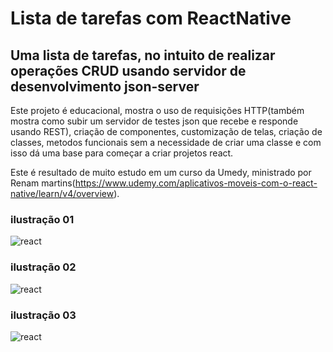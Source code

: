 # Lista de tarefas com ReactNative
## Uma lista de tarefas, no intuito de realizar operações CRUD usando servidor de desenvolvimento json-server

Este projeto é educacional, mostra o uso de requisições HTTP(também mostra como subir um servidor de testes json que recebe e responde usando REST), criação de componentes, customização de telas, criação de classes, metodos funcionais sem a necessidade de criar uma classe e com isso dá uma base para começar a criar projetos react.

Este é resultado de muito estudo em um curso da Umedy, ministrado por Renam martins(https://www.udemy.com/aplicativos-moveis-com-o-react-native/learn/v4/overview).

### ilustração 01
![react](https://image.ibb.co/fhMyq8/lista01.png)


### ilustração 02
![react](https://image.ibb.co/gr1L3T/lista02.png)


### ilustração 03
![react](https://image.ibb.co/cnGL3T/react03.png)




